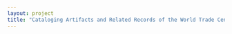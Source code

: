 ```yaml
--- 
layout: project 
title: "Cataloging Artifacts and Related Records of the World Trade Center Attack on September 11, 2001" 
---
```



